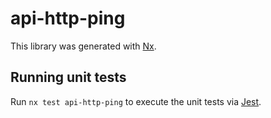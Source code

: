 # api-http-ping

This library was generated with [Nx](https://nx.dev).

## Running unit tests

Run `nx test api-http-ping` to execute the unit tests via [Jest](https://jestjs.io).
